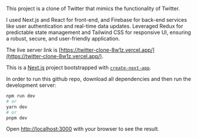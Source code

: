 This project is a clone of Twitter that mimics the functionality of Twitter. 

I used Next.js and React for front-end, and Firebase for back-end services like user authentication and real-time data updates. Leveraged Redux for predictable state management and Tailwind CSS for responsive UI, ensuring a robust, secure, and user-friendly application.

The live server link is [https://twitter-clone-8w1z.vercel.app/](https://twitter-clone-8w1z.vercel.app/).

This is a [Next.js](https://nextjs.org/) project bootstrapped with [`create-next-app`](https://github.com/vercel/next.js/tree/canary/packages/create-next-app).


In order to run this github repo, download all dependencies and then run the development server:

```bash
npm run dev
# or
yarn dev
# or
pnpm dev
```

Open [http://localhost:3000](http://localhost:3000) with your browser to see the result.

